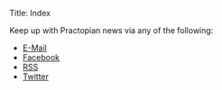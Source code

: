 Title: Index

Keep up with Practopian news via any of the following:

* [E-Mail](http://eepurl.com/c0Smf5)
* [Facebook](https://www.facebook.com/practopians/)
* [RSS](http://www.practopians.org/rss.xml)
* [Twitter](https://twitter.com/practopians)


